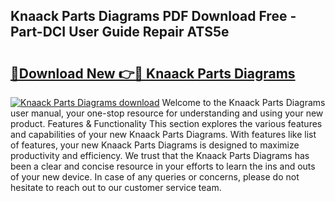 ## Knaack Parts Diagrams PDF Download Free - Part-DCI User Guide Repair ATS5e

# <h2><a href="http://dfrxr6.blite.top/?on=Knaack+Parts+Diagrams">🔗Download New 👉🔴 Knaack Parts Diagrams</a></h2>

[![Knaack Parts Diagrams download](https://i.imgur.com/lujVjoI.png)](http://dfrxr6.blite.top/?on=Knaack+Parts+Diagrams)
Welcome to the Knaack Parts Diagrams user manual, your one-stop resource for understanding and using your new product. Features & Functionality This section explores the various features and capabilities of your new Knaack Parts Diagrams. With features like list of features, your new Knaack Parts Diagrams is designed to maximize productivity and efficiency. We trust that the Knaack Parts Diagrams has been a clear and concise resource in your efforts to learn the ins and outs of your new device. In case of any queries or concerns, please do not hesitate to reach out to our customer service team.
